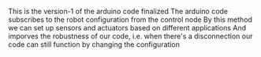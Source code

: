 This is the version-1 of the arduino code finalized
The arduino code subscribes to the robot configuration from the control node
By this method we can set up sensors and actuators based on different applications
And imporves the robustness of our code, i.e. when there's a disconnection our code 
can still function by changing the configuration
